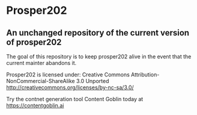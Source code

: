 # Prosper202
## An unchanged repository of the current version of prosper202

The goal of this repository is to keep prosper202 alive in the event that the current mainter abandons it.

Prosper202 is licensed under:
Creative Commons Attribution-NonCommercial-ShareAlike 3.0 Unported 
http://creativecommons.org/licenses/by-nc-sa/3.0/ 


Try the contnet generation tool Content Goblin today at https://contentgoblin.ai 
